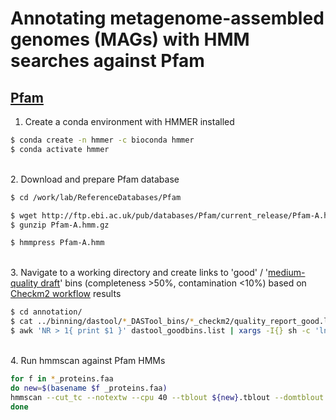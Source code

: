# Annotating metagenome-assembled genomes (MAGs) with HMM searches against Pfam

## [Pfam](https://academic.oup.com/nar/article/26/1/320/2379329)

1. Create a conda environment with HMMER installed

```bash
$ conda create -n hmmer -c bioconda hmmer
$ conda activate hmmer
```

\
2. Download and prepare Pfam database 

```bash
$ cd /work/lab/ReferenceDatabases/Pfam

$ wget http://ftp.ebi.ac.uk/pub/databases/Pfam/current_release/Pfam-A.hmm.gz
$ gunzip Pfam-A.hmm.gz

$ hmmpress Pfam-A.hmm
```

\
3. Navigate to a working directory and create links to 'good' / '[medium-quality draft](https://www.nature.com/articles/nbt.3893)' bins (completeness >50%, contamination <10%) based on [Checkm2 workflow](https://github.com/dgittins/Metagenomics/edit/main/binning/assessCheckM2.md) results

```bash
$ cd annotation/
$ cat ../binning/dastool/*_DASTool_bins/*_checkm2/quality_report_good.list > dastool_goodbins.list #concatenate the lists of good bins
$ awk 'NR > 1{ print $1 }' dastool_goodbins.list | xargs -I{} sh -c 'ln -s ../binning/dastool/*/{}' . #create a sym link to good bins. NB add 'sh -c' to make xargs respect wildcards in searches, otherwise sym link path is literal
```

\
4. Run hmmscan against Pfam HMMs

```bash
for f in *_proteins.faa
do new=$(basename $f _proteins.faa)
hmmscan --cut_tc --notextw --cpu 40 --tblout ${new}.tblout --domtblout ${new}.domtblout --noali Pfam-A.hmm ${new}_proteins.faa > ${new}.hmmscan.tc.out
done
```




